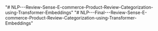 "# NLP---Review-Sense-E-commerce-Product-Review-Categorization-using-Transformer-Embeddings" 
"# NLP---Final---Review-Sense-E-commerce-Product-Review-Categorization-using-Transformer-Embeddings" 
